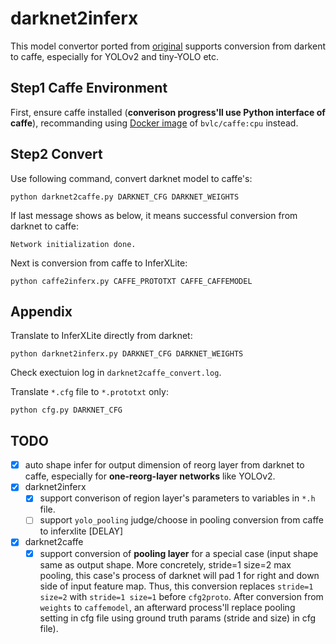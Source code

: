 # darknet2inferx

This model convertor ported from [original](https://github.com/marvis/pytorch-caffe-darknet-convert) supports conversion from darkent to caffe, especially for YOLOv2 and tiny-YOLO etc. 

## Step1 Caffe Environment

First, ensure caffe installed (**converison progress'll use Python interface of caffe**), recommanding using [Docker image](https://hub.docker.com/r/bvlc/caffe/) of `bvlc/caffe:cpu` instead.

## Step2 Convert

Use following command, convert darknet model to caffe's:

```shell
python darknet2caffe.py DARKNET_CFG DARKNET_WEIGHTS
```

If last message shows as below, it means successful conversion from darknet to caffe:

```shell
Network initialization done.
```

Next is conversion from caffe to InferXLite:

```shell
python caffe2inferx.py CAFFE_PROTOTXT CAFFE_CAFFEMODEL
```

## Appendix

Translate to InferXLite directly from darknet:

```shell
python darknet2inferx.py DARKNET_CFG DARKNET_WEIGHTS
```

Check exectuion log in `darknet2caffe_convert.log`.

Translate `*.cfg` file to `*.prototxt` only:

```shell
python cfg.py DARKNET_CFG
```

## TODO

- [x] auto shape infer for output dimension of reorg layer from darknet to caffe, especially for **one-reorg-layer networks** like YOLOv2.
- [x] darknet2inferx
   - [x] support converison of region layer's parameters to variables in `*.h` file.
   - [ ] support `yolo_pooling` judge/choose in pooling conversion from caffe to inferxlite [DELAY]
- [x] darknet2caffe
   - [x] support conversion of **pooling layer** for a special case (input shape same as output shape. More concretely, stride=1 size=2 max pooling, this case's process of darknet will pad 1 for right and down side of input feature map. Thus, this conversion replaces `stride=1 size=2` with `stride=1 size=1` before `cfg2proto`. After conversion from `weights` to `caffemodel`, an afterward process'll replace pooling setting in cfg file using ground truth params (stride and size) in cfg file).
